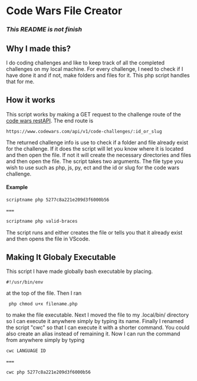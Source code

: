 # Code Wars File Creator

### *This README is not finish*

## Why I made this?
I do coding challenges and like to keep track of all the completed challenges on my local machine. For every challenge, I need to check if I have done it and if not, make folders and files for it. This php script handles that for me.

## How it works
This script works by making a GET request to the challenge route of the [code wars restAPI](https://dev.codewars.com/#get-code-challenge). The end route is

```
https://www.codewars.com/api/v1/code-challenges/:id_or_slug
```

The returned challenge info is use to check if a folder and file already exist for the challenge. If it does the script will let you know where it is located and then open the file. If not it will create the necessary directories and files and then open the file. The script takes two arguments. The file type you wish to use such as php, js, py, ect and the id or slug for the code wars challenge.

#### Example
```bash
scriptname php 5277c8a221e209d3f6000b56

===

scriptname php valid-braces
```
The script runs and either creates the file or tells you that it already exist and then opens the file in VScode.

## Making It Globaly Executable
This script I have made globally bash executable by placing.
```
#!/usr/bin/env
```

at the top of the file. Then I ran
```
 php chmod u+x filename.php
 ```
 
 to make the file executable. Next I moved the file to my .local/bin/ directory so I can execute it anywhere simply by typing its name. Finally I renamed the script "cwc" so that I can execute it with a shorter command. You could also create an alias instead of remaining it. Now I can run the command from anywhere simply by typing

```bash
cwc LANGUAGE ID

===

cwc php 5277c8a221e209d3f6000b56

```
